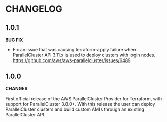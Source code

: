 # CHANGELOG

## 1.0.1

**BUG FIX**

* Fix an issue that was causing terraform-apply failure when ParallelCluster API 3.11.x is used to deploy clusters with login nodes.
  https://github.com/aws/aws-parallelcluster/issues/6489

## 1.0.0

**CHANGES**

First official release of the AWS ParallelCluster Provider for Terraform, with support for ParallelCluster 3.8.0+.
With this release the user can deploy ParallelCluster clusters and build custom AMIs through an existing ParallelCluster API.
